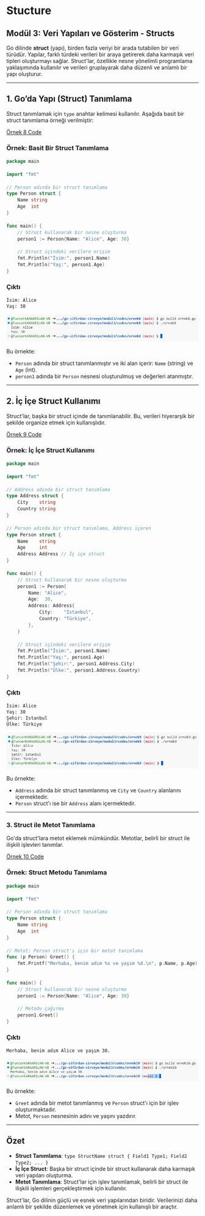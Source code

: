 # Stucture

## Modül 3: Veri Yapıları ve Gösterim - Structs

Go dilinde **struct** (yapı), birden fazla veriyi bir arada tutabilen bir veri türüdür. Yapılar, farklı türdeki verileri bir araya getirerek daha karmaşık veri tipleri oluşturmayı sağlar. Struct'lar, özellikle nesne yönelimli programlama yaklaşımında kullanılır ve verileri gruplayarak daha düzenli ve anlamlı bir yapı oluşturur.

---

## 1. **Go’da Yapı (Struct) Tanımlama**

Struct tanımlamak için `type` anahtar kelimesi kullanılır. Aşağıda basit bir struct tanımlama örneği verilmiştir:

[Örnek 8 Code](codes/ornek8/ornek8.go)

### Örnek: Basit Bir Struct Tanımlama

```go
package main

import "fmt"

// Person adında bir struct tanımlama
type Person struct {
    Name string
    Age  int
}

func main() {
    // Struct kullanarak bir nesne oluşturma
    person1 := Person{Name: "Alice", Age: 30}
    
    // Struct içindeki verilere erişim
    fmt.Println("İsim:", person1.Name)
    fmt.Println("Yaş:", person1.Age)
}
```

### Çıktı

```
İsim: Alice
Yaş: 30
```

![Örnek 8 Çıktı](images/ornek8.png)

Bu örnekte:

- `Person` adında bir struct tanımlanmıştır ve iki alan içerir: `Name` (string) ve `Age` (int).
- `person1` adında bir `Person` nesnesi oluşturulmuş ve değerleri atanmıştır.

---

## 2. **İç İçe Struct Kullanımı**

Struct'lar, başka bir struct içinde de tanımlanabilir. Bu, verileri hiyerarşik bir şekilde organize etmek için kullanışlıdır.

[Örnek 9 Code](codes/ornek9/ornek9.go)

### Örnek: İç İçe Struct Kullanımı

```go
package main

import "fmt"

// Address adında bir struct tanımlama
type Address struct {
    City    string
    Country string
}

// Person adında bir struct tanımlama, Address içeren
type Person struct {
    Name    string
    Age     int
    Address Address // İç içe struct
}

func main() {
    // Struct kullanarak bir nesne oluşturma
    person1 := Person{
        Name: "Alice",
        Age:  30,
        Address: Address{
            City:    "Istanbul",
            Country: "Türkiye",
        },
    }

    // Struct içindeki verilere erişim
    fmt.Println("İsim:", person1.Name)
    fmt.Println("Yaş:", person1.Age)
    fmt.Println("Şehir:", person1.Address.City)
    fmt.Println("Ülke:", person1.Address.Country)
}
```

### Çıktı

```
İsim: Alice
Yaş: 30
Şehir: Istanbul
Ülke: Türkiye
```

![Örnek 9 Çıktı](images/ornek9.png)

Bu örnekte:

- `Address` adında bir struct tanımlanmış ve `City` ve `Country` alanlarını içermektedir.
- `Person` struct'ı ise bir `Address` alanı içermektedir.

---

### 3. **Struct ile Metot Tanımlama**

Go'da struct'lara metot eklemek mümkündür. Metotlar, belirli bir struct ile ilişkili işlevleri tanımlar.

[Örnek 10 Code](codes/ornek10/ornek10.go)

### Örnek: Struct Metodu Tanımlama

```go
package main

import "fmt"

// Person adında bir struct tanımlama
type Person struct {
    Name string
    Age  int
}

// Metot: Person struct'ı için bir metot tanımlama
func (p Person) Greet() {
    fmt.Printf("Merhaba, benim adım %s ve yaşım %d.\n", p.Name, p.Age)
}

func main() {
    // Struct kullanarak bir nesne oluşturma
    person1 := Person{Name: "Alice", Age: 30}

    // Metodu çağırma
    person1.Greet()
}
```

### Çıktı

```
Merhaba, benim adım Alice ve yaşım 30.
```

![Örnek 10 Çıktı](images/ornek10.png)

Bu örnekte:

- `Greet` adında bir metot tanımlanmış ve `Person` struct'ı için bir işlev oluşturmaktadır.
- Metot, `Person` nesnesinin adını ve yaşını yazdırır.

---

## Özet

- **Struct Tanımlama**: `type StructName struct { Field1 Type1; Field2 Type2; ... }`
- **İç İçe Struct**: Başka bir struct içinde bir struct kullanarak daha karmaşık veri yapıları oluşturma.
- **Metot Tanımlama**: Struct'lar için işlev tanımlamak, belirli bir struct ile ilişkili işlemleri gerçekleştirmek için kullanılır.

Struct'lar, Go dilinin güçlü ve esnek veri yapılarından biridir. Verilerinizi daha anlamlı bir şekilde düzenlemek ve yönetmek için kullanışlı bir araçtır.